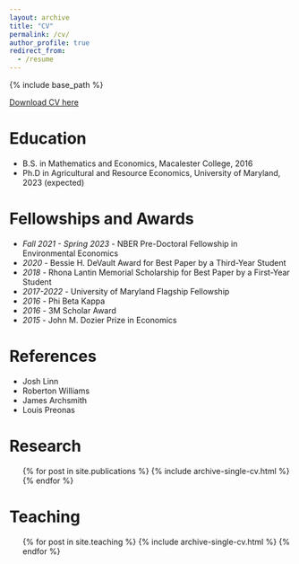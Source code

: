 ```yaml
---
layout: archive
title: "CV"
permalink: /cv/
author_profile: true
redirect_from:
  - /resume
---
```


{% include base_path %}

[Download CV here](http://lbeatty1.github.io/files/CVBeatty.pdf)

Education
======
* B.S. in Mathematics and Economics, Macalester College, 2016
* Ph.D in Agricultural and Resource Economics, University of Maryland, 2023 (expected)

Fellowships and Awards
======
* *Fall 2021 - Spring 2023* - NBER Pre-Doctoral Fellowship in Environmental Economics
* *2020* - Bessie H. DeVault Award for Best Paper by a Third-Year Student
* *2018* - Rhona Lantin Memorial Scholarship for Best Paper by a First-Year Student
* *2017-2022* - University of Maryland Flagship Fellowship
* *2016* - Phi Beta Kappa
* *2016* - 3M Scholar Award 
* *2015* - John M. Dozier Prize in Economics

References 
========
* Josh Linn
* Roberton Williams
* James Archsmith
* Louis Preonas
  

Research
======
  <ul>{% for post in site.publications %}
    {% include archive-single-cv.html %}
  {% endfor %}</ul>
  
  
Teaching
======
  <ul>{% for post in site.teaching %}
    {% include archive-single-cv.html %}
  {% endfor %}</ul>
  


